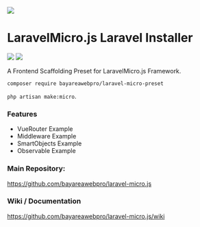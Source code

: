 ![](https://bayareawebpro.github.io/laravel-micro.js/build/images/top-banner.png)

# LaravelMicro.js Laravel Installer

![](https://raw.githubusercontent.com/bayareawebpro/laravel-micro-preset/master/screenshot.png)
![](https://raw.githubusercontent.com/bayareawebpro/laravel-micro-preset/master/scaffolding.png)

A Frontend Scaffolding Preset for LaravelMicro.js Framework.

``composer require bayareawebpro/laravel-micro-preset``

``php artisan make:micro``.

### Features
- VueRouter Example
- Middleware Example
- SmartObjects Example
- Observable Example

### Main Repository: 
https://github.com/bayareawebpro/laravel-micro.js

### Wiki / Documentation
https://github.com/bayareawebpro/laravel-micro.js/wiki